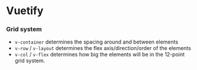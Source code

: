 # Vuetify

### Grid system

* `v-container` determines the spacing around and between elements
* `v-row` / `v-layout` determines the flex axis/direction/order of the elements
* `v-col` / `v-flex` determines how big the elements will be in the 12-point grid system.
